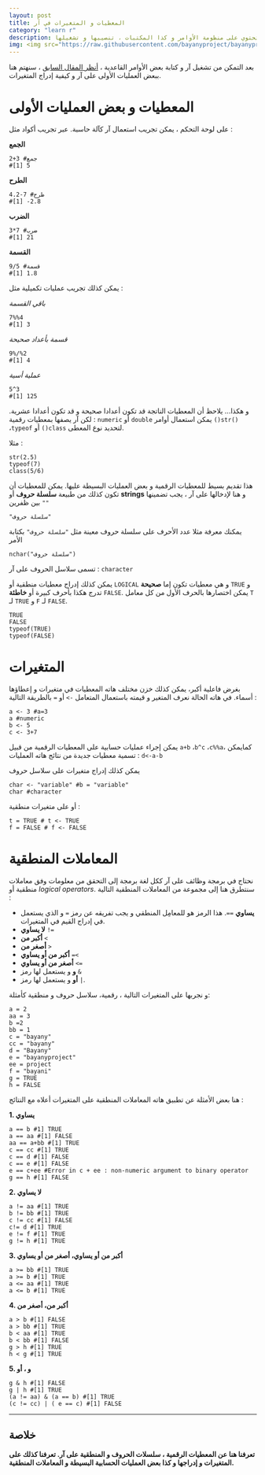 ```yaml
---
layout: post
title: المعطيات و المتغيرات في آر
category: "learn r"
description: تقديم لبيئة العمل العامة على آر تحتوي على منظومة الأوامر و كذا المكتبات ، تنصيبها و تشغيلها
img: <img src="https://raw.githubusercontent.com/bayanyproject/bayanyproject.github.io/refs/heads/main/images/R_logo.png" width='100' height= auto/>
---
```


بعد التمكن من تشغيل آر و كتابة بعض الأوامر القاعدية ، [أنظر المقال السابق](/environment-and-libraries) ، سنهتم هنا ببعض العمليات الأولى على آر و كيفية إدراج المتغيرات.


# المعطيات و بعض العمليات الأولى

على لوحة التحكم ، يمكن تجريب استعمال آر كآلة حاسبة. عبر تجريب أكواد مثل :

**الجمع**

```
2+3 #جمع
#[1] 5
```

**الطرح**

```
4.2-7 #طرح
#[1] -2.8
```

**الضرب**

```
3*7 #ضرب
#[1] 21
```

**القسمة**

```
9/5 #قسمة
#[1] 1.8
```

يمكن كذلك تجريب عمليات تكميلية مثل :

*باقي القسمة*

```
7%%4
#[1] 3
```

*قسمة بأعداد صحيحة*

```
9%/%2
#[1] 4
```

*عملية أسية*

```
5^3 
#[1] 125
```

و هكذا...
يلاحظ أن المعطيات الناتجة قد تكون أعدادا صحيحة و قد تكون أعدادا عشرية. لكن آر يصفها بمعطيات رقمية : ```numeric``` أو ```double```
يمكن استعمال أوامر ```()str()``` ،```typeof``` أو ```()class``` لتحديد نوع المعطى.

مثلا :
```
str(2.5)
typeof(7)
class(5/6)
```

هذا تقديم بسيط للمعطيات الرقمية و بعض العمليات البسيطة عليها.
يمكن للمعطيات أن تكون كذلك من طبيعة **سلسلة حروف** أو **strings** و هنا لإدخالها على آر ، يجب تضمينها بين ظفرين ```""```
```
"سلسلة حروف"
```

يمكنك معرفة مثلا عدد الأحرف على سلسلة حروف معينة مثل ```"سلسلة حروف"``` بكتابة الأمر 
```
nchar("سلسلة حروف")
```
تسمى سلاسل الحروف على آر : ```character```

يمكن كذلك إدراج معطيات منطقية أو ```LOGICAL``` و هي معطيات تكون إما **صحيحة** ```TRUE``` و تدرج هكذا بأحرف كبيرة أو **خاطئة** ```FALSE```. يمكن اختصارها بالحرف الأول من كل معامل ```T``` لـ ```TRUE``` و ```F``` لـ ```FALSE```.

```
TRUE
FALSE
typeof(TRUE)
typeof(FALSE)
```

# المتغيرات

بغرض فاعلية أكبر، يمكن كذلك خزن مختلف هاته المعطيات في متغيرات و إعطاؤها أسماء. في هاته الحالة نعرف المتغير و قيمته باستعمال المتعامل ```->``` أو ```=``` بالطريقة التالية : 
```
a <- 3 #a=3
a #numeric
b <- 5
c <- 3+7
```

يمكن إجراء عمليات حسابية على المعطيات الرقمية من قبيل ```a+b``` ،```b^c``` ،```c%%a```، كمايمكن تسمية معطيات جديدة من نتائج هاته العمليات : ```d<-a-b```

يمكن كذلك إدراج متغيرات على سلاسل حروف

```
char <- "variable" #b = "variable"
char #character
```

أو على متغيرات منطقية :

```
t = TRUE # t <- TRUE
f = FALSE # f <- FALSE
```

# المعاملات المنطقية

نحتاج في برمجة وظائف على آر ككل لغة برمجة إلى التحقق من معلومات وفق معاملات منطقية أو *logical operators*. سنتطرق هنا إلى مجموعة من المعاملات المنطقية التالية :

- **يساوي** ```==```. هذا الرمز هو للمعامِل المنطقي و يجب تفريقه عن رمز ```=``` و الذي يستعمل في إدراج القيم في المتغيرات.
- **لا يساوي** ```!=```
- **أكبر من** ```<```
- **أصغر من** ```>```
- **أكبر من أو يساوي** ```=<```
- **أصغر من أو يساوي** ```<=```
- **و** و يستعمل لها رمز ```&```
- **أو** و يستعمل لها رمز ```|```.

و نجربها على المتغيرات التالية ، رقمية، سلاسل حروف  و منطقية كأمثلة:

```
a = 2
aa = 3
b =2
bb = 1
c = "bayany"
cc = "bayany"
d = "Bayany"
e = "bayanyproject"
ee = project
f = "bayani"
g = TRUE
h = FALSE
```

هنا بعض الأمثلة عن تطبيق هاته المعاملات المنطقية على المتغيرات أعلاه مع النتائج :

**1. يساوي**

```
a == b #1] TRUE
a == aa #[1] FALSE
aa == a+bb #[1] TRUE
c == cc #[1] TRUE
c == d #[1] FALSE
c == e #[1] FALSE
e == c+ee #Error in c + ee : non-numeric argument to binary operator
g == h #[1] FALSE
```

**2. لا يساوي**

```
a != aa #[1] TRUE
b != bb #[1] TRUE
c != cc #[1] FALSE
c!= d #[1] TRUE
e != f #[1] TRUE
g != h #[1] TRUE
```

**3. أكبر من أو يساوي، أصغر من أو يساوي**

```
a >= bb #[1] TRUE
a >= b #[1] TRUE
a <= aa #[1] TRUE
a <= b #[1] TRUE
```

**4. أكبر من، أصغر من**

```
a > b #[1] FALSE
a > bb #[1] TRUE
b < aa #[1] TRUE
b < bb #[1] FALSE
g > h #[1] TRUE
h < g #[1] TRUE
```

**5. و ، أو**

```
g & h #[1] FALSE
g | h #[1] TRUE
(a != aa) & (a == b) #[1] TRUE
(c != cc) | ( e == c) #[1] FALSE
```

---
## خلاصة

**تعرفنا هنا عن المعطيات الرقمية ، سلسلات الحروف و المنطقية على آر. تعرفنا كذلك على المتغيرات و إدراجها و كذا بعض العمليات الحسابية البسيطة و المعاملات المنطقية.**
